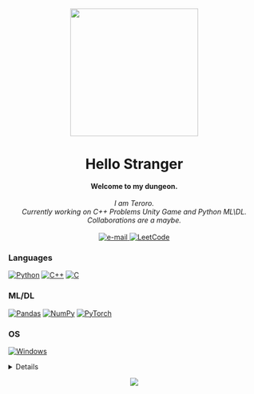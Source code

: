 <h1 align="center"><img src =https://github.com/xTeroro/xTeroro/assets/115535965/05703175-99cd-4186-9d35-dea22b314ca0 width="256px"></h1>
<h1 align="center">Hello Stranger</h1>
<p align="center">
    <b>Welcome to my dungeon.</b><br><br>
    <i>
        I am Teroro.<br>
        Currently working on C++ Problems Unity Game and Python ML\DL.<br>
        Collaborations are a maybe.<br>
    </i><br>
    </a>
    <a href="mailto:wervlad1@gmail.com">
        <img src="https://img.shields.io/badge/Email-blue?style=flat-square&logo=gmail&logoColor=white" alt="e-mail">
    </a>
    <a href="https://leetcode.com/wervlad">
        <img src="https://img.shields.io/badge/LeetCode-blue?style=flat-square&logo=LeetCode" alt="LeetCode">
    </a>
</p>

### Languages
[![Python](https://img.shields.io/badge/python-black?style=for-the-badge&logo=python)](https://github.com/xTeroro)
[![C++](https://img.shields.io/badge/c++-black?style=for-the-badge&logo=cplusplus)](https://github.com/xTeroro)
[![C](https://img.shields.io/badge/c-black?style=for-the-badge&logo=c)](https://github.com/xTeroro)

### ML/DL
[![Pandas](https://img.shields.io/badge/pandas-black?style=for-the-badge&logo=pandas)](https://github.com/xTeroro)
[![NumPy](https://img.shields.io/badge/numpy-black?style=for-the-badge&logo=numpy)](https://github.com/xTeroro)
[![PyTorch](https://img.shields.io/badge/PyTorch-black?style=for-the-badge&logo=PyTorch)](https://github.com/xTeroro)

### OS
[![Windows](https://img.shields.io/badge/Windows-black?style=for-the-badge&logo=Windows)](https://github.com/xTeroro)

<details>
<p align="center">
  <a href="https://github.com/wervlad">
    <img src="http://github-profile-summary-cards.vercel.app/api/cards/profile-details?username=xTeroro&theme=transparent" />
  </a>
  <a href="https://github.com/wervlad">
    <img src="https://github-readme-streak-stats.herokuapp.com/?user=xTeroro&hide_border=true&card_width=338&theme=transparent" />
  </a>
  <a href="https://github.com/wervlad">
    <img src="http://github-profile-summary-cards.vercel.app/api/cards/stats?username=xTeroro&theme=transparent" />
  </a>
  <a href="https://github.com/wervlad">
    <img src="https://github-readme-stats.vercel.app/api/top-langs/?username=xTeroro&langs_count=10&exclude_repo=&hide=jupyter%20notebook,vim%20script,cmake,makefile,batchfile,emacs%20lisp,css,html&layout=default&card_width=699&hide_border=true&theme=transparent" />
  </a>
</p>
</details>

<p align="center">
  <a href="https://github.com/wervlad">
    <img src="https://komarev.com/ghpvc/?username=xTeroro&color=blue&style=flat)" />
  </a>
</p>
<!--

- 🔭 I’m currently working on ...
- 🌱 I’m currently learning ...
- 👯 I’m looking to collaborate on ...
- 🤔 I’m looking for help with ...
- 💬 Ask me about ...
- 📫 How to reach me: ...
- 😄 Pronouns: ...
- ⚡ Fun fact: ...
-->
